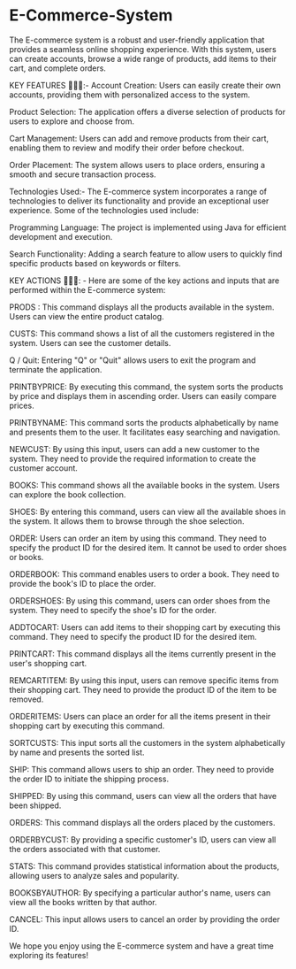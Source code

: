 # E-Commerce-System

The E-commerce system is a robust and user-friendly application that provides a seamless online shopping experience. With this system, users can create accounts, browse a wide range of products, add items to their cart, and complete orders.

KEY FEATURES 👩🏻‍💻:-
Account Creation: Users can easily create their own accounts, providing them with personalized access to the system.

Product Selection: The application offers a diverse selection of products for users to explore and choose from.

Cart Management: Users can add and remove products from their cart, enabling them to review and modify their order before checkout.

Order Placement: The system allows users to place orders, ensuring a smooth and secure transaction process.

Technologies Used:-
The E-commerce system incorporates a range of technologies to deliver its functionality and provide an exceptional user experience. Some of the technologies used include:

Programming Language: The project is implemented using Java for efficient development and execution.

Search Functionality: Adding a search feature to allow users to quickly find specific products based on keywords or filters.

KEY ACTIONS 👩🏻‍💻: -
Here are some of the key actions and inputs that are performed within the E-commerce system:

PRODS : This command displays all the products available in the system. Users can view the entire product catalog.

CUSTS: This command shows a list of all the customers registered in the system. Users can see the customer details.

Q / Quit: Entering "Q" or "Quit" allows users to exit the program and terminate the application.

PRINTBYPRICE: By executing this command, the system sorts the products by price and displays them in ascending order. Users can easily compare prices.

PRINTBYNAME: This command sorts the products alphabetically by name and presents them to the user. It facilitates easy searching and navigation.

NEWCUST: By using this input, users can add a new customer to the system. They need to provide the required information to create the customer account.

BOOKS: This command shows all the available books in the system. Users can explore the book collection.

SHOES: By entering this command, users can view all the available shoes in the system. It allows them to browse through the shoe selection.

ORDER: Users can order an item by using this command. They need to specify the product ID for the desired item. It cannot be used to order shoes or books.

ORDERBOOK: This command enables users to order a book. They need to provide the book's ID to place the order.

ORDERSHOES: By using this command, users can order shoes from the system. They need to specify the shoe's ID for the order.

ADDTOCART: Users can add items to their shopping cart by executing this command. They need to specify the product ID for the desired item.

PRINTCART: This command displays all the items currently present in the user's shopping cart.

REMCARTITEM: By using this input, users can remove specific items from their shopping cart. They need to provide the product ID of the item to be removed.

ORDERITEMS: Users can place an order for all the items present in their shopping cart by executing this command.

SORTCUSTS: This input sorts all the customers in the system alphabetically by name and presents the sorted list.

SHIP: This command allows users to ship an order. They need to provide the order ID to initiate the shipping process.

SHIPPED: By using this command, users can view all the orders that have been shipped.

ORDERS: This command displays all the orders placed by the customers.

ORDERBYCUST: By providing a specific customer's ID, users can view all the orders associated with that customer.

STATS: This command provides statistical information about the products, allowing users to analyze sales and popularity.

BOOKSBYAUTHOR: By specifying a particular author's name, users can view all the books written by that author.

CANCEL: This input allows users to cancel an order by providing the order ID.

We hope you enjoy using the E-commerce system and have a great time exploring its features!


